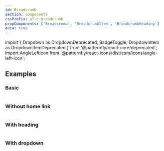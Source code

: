 ```yaml
---
id: Breadcrumb
section: components
cssPrefix: pf-c-breadcrumb
propComponents: ['Breadcrumb', 'BreadcrumbItem', 'BreadcrumbHeading']
ouia: true
---
```


import {
Dropdown as DropdownDeprecated,
BadgeToggle,
DropdownItem as DropdownItemDeprecated
} from '@patternfly/react-core/deprecated';
import AngleLeftIcon from '@patternfly/react-icons/dist/esm/icons/angle-left-icon';

## Examples

### Basic

```ts file="./BreadcrumbBasic.tsx"

```

### Without home link

```ts file="./BreadcrumbWithoutHomeLink.tsx"

```

### With heading

```ts file="./BreadcrumbWithHeading.tsx"

```

### With dropdown

```ts file="./BreadcrumbDropdown.tsx"

```
